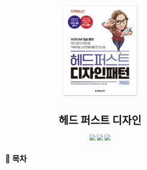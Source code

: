 <div align="center">
  <a href="http://www.yes24.com/Product/Goods/108192370">
      <img src="./img/3-head-first-design-pattern/thumbnail.png" alt="Logo" width="200">
  </a>
  <h1>헤드 퍼스트 디자인 </h1>
  <div>
    <img src="https://img.shields.io/badge/저자-에릭%20프리먼%20외%203인-e76f51?style=for-the-badge"/>
    <img src="https://img.shields.io/badge/출판사-한빛미디어-faa307?style=for-the-badge"/>
    <img src="https://img.shields.io/badge/기간-2022.09.20%20~-52b788?style=for-the-badge"/>
  </div>
</div>

## 📝 목차
